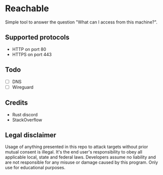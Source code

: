 # Reachable
Simple tool to answer the question "What can I access from this machine?".

## Supported protocols
- HTTP on port 80
- HTTPS on port 443

## Todo
- [ ] DNS
- [ ] Wireguard

## Credits
- Rust discord
- StackOverflow

## Legal disclaimer
Usage of anything presented in this repo to attack targets without prior mutual consent is illegal. It's the end user's responsibility to obey all applicable local, state and federal laws. Developers assume no liability and are not responsible for any misuse or damage caused by this program. Only use for educational purposes.